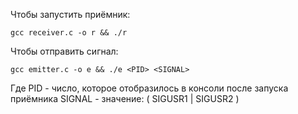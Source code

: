 Чтобы запустить приёмник:
```
gcc receiver.c -o r && ./r
```

Чтобы отправить сигнал: 
```
gcc emitter.c -o e && ./e <PID> <SIGNAL>
```

Где 
PID - число, которое отобразилось в консоли после запуска приёмника
SIGNAL - значение: ( SIGUSR1 | SIGUSR2 )